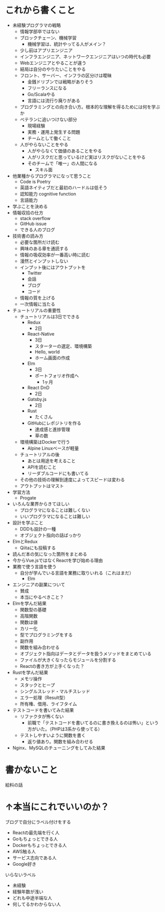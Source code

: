 # これから書くこと
- 未経験プログラマの戦略
    - 情報学部卒ではない
    - ブロックチェーン、機械学習
        - 機械学習は、統計やってる人がメイン？
    - 少し前はアプリエンジニア
    - インフラエンジニア、ネットワークエンジニアはいつの時代も必要
    - Webエンジニアとやることが違う
    - 結局は自分のやりたいことをやる
    - フロント、サーバー、インフラの区分けは曖昧
        - 金銭ドリブンでは戦略がありそう
        - フリーランスになる
        - Go/Scalaやる
        - 言語には流行り廃りがある
    - プログラミングとの向き合い方。根本的な理解を得るためには何を学ぶか
    - ベテランに追いつけない部分
        - 現場経験
        - 実務・運用上発生する問題
        - チームとして働くこと
    - 人がやらないことをやる
        - 人がやらなくて価値のあることをやる
        - 人がリスクだと思っているけど実はリスクがないことをやる
        - そのチームで「唯一」の人間になる
            - スキル面
- 他業種からプログラマになって思うこと
    - Code is Poetry
    - 英語ネイティブだと最初のハードルは低そう
    - 認知能力 cognitive function
    - 言語能力
- 学ぶことを決める
- 情報収拾の仕方
    - stack overflow
    - GitHub issue
    - できる人のブログ
- 技術書の読み方
    - 必要な箇所だけ読む
    - 興味のある章を通読する
    - 情報の吸収効率が一番高い時に読む
    - 漫然とインプットしない
    - インプット後にはアウトプットを
        - Twitter
        - 会話
        - ブログ
        - コード
    - 情報の質を上げる
    - 一次情報に当たる
- チュートリアルの重要性
    - チュートリアルは3日でできる
        - Redux
            - 2日
        - React-Native
            - 3日
            - スターターの選定、環境構築
            - Hello, world
            - ホーム画面の作成
        - Elm
            - 3日
            - ポートフォリオ作成へ
                - 1ヶ月
        - React DnD
            - 2日
        - Gatsby.js
            - 2日
        - Rust
            - たくさん
        - GitHubにレポジトリを作る
            - 達成感と進捗管理
            - 草の数
    - 環境構築はDockerで行う
        - Alpine Linuxベースが軽量
    - チュートリアルの後
        - あとは用途を考えること
        - APIを読むこと
        - リーダブルコードにも書いてる
    - その他の技術の理解到達度によってスピードは変わる
    - アウトプットはマスト
- 学習方法
    - Progate
- いろんな業界からきてほしい
    - プログラマになることは難しくない
    - いいプログラマになることは難しい
- 設計を学ぶこと
    - DDDも設計の一種
    - オブジェクト指向の話ばっかり
- ElmとRedux
    - Qiitaにも投稿する
- 読んだ本の気になった箇所をまとめる
- 今からVue.jsではなくReactを学び始める理由
- 業務で使う言語を使う
    - 自分が学んでいる言語を業務に取りいれる（これはまだ）
        - Elm
- エンジニアの副業について
    - 賛成
    - 本当にやるべきこと？
- Elmを学んだ結果
    - 関数型の基礎
    - 高階関数
    - 関数は値
    - カリー化
    - 型でプログラミングをする
    - 副作用
    - 関数を組み合わせる
    - オブジェクト指向はデータとデータを扱うメソッドをまとめている
    - ファイルが大きくなったらモジュールを分割する
    - Reactの書き方が上手くなった？
- Rustを学んだ結果
    - メモリ操作
    - スタックとヒープ
    - シングルスレッド・マルチスレッド
    - エラー処理（Result型）
    - 所有権、借用、ライフタイム
- テストコードを書いてみた結果
    - リファクタが怖くない
        - 前職で「テストコードを書いてるのに書き換えるのは怖い」という方がいた。（PHPは3系から使ってる）
    - テストしやすいように関数を書く
        - 返り値あり。関数を組み合わせる
- Nginx、MySQLのチューニングをしてみた結果

# 書かないこと
給料の話

# ↑本当にこれでいいのか？
ブログで自分にラベル付けをする
- Reactの最先端を行く人
- Goもちょっとできる人
- Dockerもちょっとできる人
- AWS触る人
- サービス志向である人
- Google好き

いらないラベル
- 未経験
- 経験年数が浅い
- どれも中途半端な人
- 何してるかわからない人

